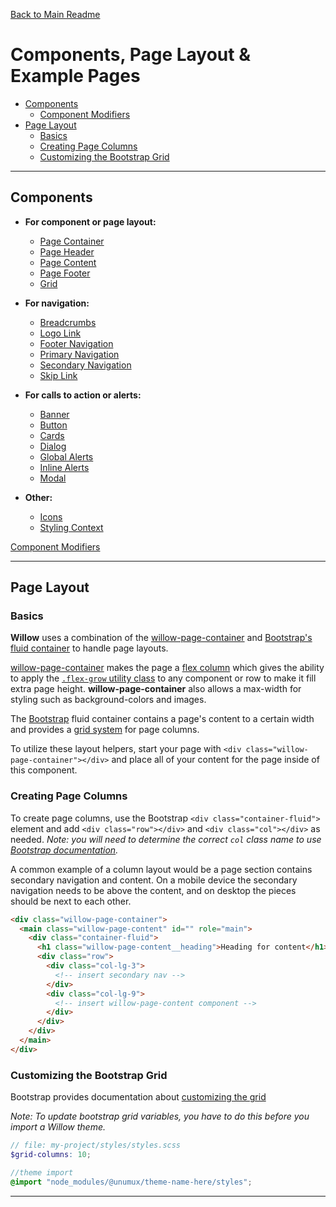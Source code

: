 [Back to Main Readme](../readme.md)

# Components, Page Layout & Example Pages

- [Components](#components)
  - [Component Modifiers](./component-modifiers.md)
- [Page Layout](#page-layout)
  - [Basics](#basics)
  - [Creating Page Columns](#creating-page-columns)
  - [Customizing the Bootstrap Grid](#customizing-the-bootstrap-grid)

---

## Components

- **For component or page layout:**
  - [Page Container](./components/page-container)
  - [Page Header](./components/page-header)
  - [Page Content](./components/page-content)
  - [Page Footer](./components/page-footer)
  - [Grid](./components/grid)

- **For navigation:**
  - [Breadcrumbs](./components/breadcrumbs)
  - [Logo Link](./components/logo-link)
  - [Footer Navigation](./components/footer-nav)
  - [Primary Navigation](./components/primary-nav)
  - [Secondary Navigation](./components/secondary-nav)
  - [Skip Link](./components/skip-nav)

- **For calls to action or alerts:**
  - [Banner](./components/banner)
  - [Button](./components/button)
  - [Cards](./components/card)
  - [Dialog](./components/dialog)
  - [Global Alerts](./components/global-alert)
  - [Inline Alerts](./components/inline-alert)
  - [Modal](./components/modal)

- **Other:**
  - [Icons](./components/icons)
  - [Styling Context](./components/styling-context)

[Component Modifiers](./component-modifiers.md)

---

## Page Layout

### Basics

**Willow** uses a combination of the [willow-page-container](./components/page-container) and [Bootstrap's fluid container](https://getbootstrap.com/docs/4.0/layout/overview/) to handle page layouts.

[willow-page-container](./components/page-container) makes the page a [flex column](https://css-tricks.com/snippets/css/a-guide-to-flexbox/) which gives the ability to apply the [`.flex-grow` utility class](utilities.md) to any component or row to make it fill extra page height. **willow-page-container** also allows a max-width for styling such as background-colors and images.

The [Bootstrap](https://getbootstrap.com/docs/4.0/layout/overview/) fluid container contains a page's content to a certain width and provides a [grid system](https://getbootstrap.com/docs/4.0/layout/grid/) for page columns.

To utilize these layout helpers, start your page with `<div class="willow-page-container"></div>` and place all of your content for the page inside of this component. 

### Creating Page Columns

To create page columns, use the Bootstrap `<div class="container-fluid">` element and add `<div class="row"></div>` and `<div class="col"></div>` as needed. _Note: you will need to determine the correct `col` class name to use [Bootstrap documentation](https://getbootstrap.com/docs/4.0/layout/grid/#grid-options)._

A common example of a column layout would be a page section contains secondary navigation and content.  On a mobile device the secondary navigation needs to be above the content, and on desktop the pieces should be next to each other.

```html
<div class="willow-page-container">
  <main class="willow-page-content" id="" role="main">
    <div class="container-fluid">
      <h1 class="willow-page-content__heading">Heading for content</h1>
      <div class="row">
        <div class="col-lg-3">
          <!-- insert secondary nav -->
        </div>
        <div class="col-lg-9">
          <!-- insert willow-page-content component -->
        </div>
      </div>
    </div>
  </main>
</div>
```

### Customizing the Bootstrap Grid

Bootstrap provides documentation about [customizing the grid](https://getbootstrap.com/docs/4.0/layout/grid/#customizing-the-grid)

_Note: To update bootstrap grid variables, you have to do this before you import a Willow theme._

```scss
// file: my-project/styles/styles.scss
$grid-columns: 10;

//theme import
@import "node_modules/@unumux/theme-name-here/styles";
```

---